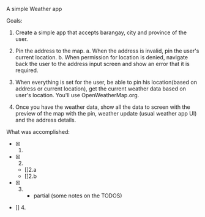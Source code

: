 A simple Weather app

Goals:

1. Create a simple app that accepts barangay, city and province of the user. 
2. Pin the address to the map. 
    a. When the address is invalid, pin the user's current location. 
    b. When permission for location is denied, navigate back the user to the address input screen and show an error that it is required.
3. When everything is set for the user, be able to pin his location(based on address or current location), get the current weather data based on user's location. You'll use OpenWeatherMap.org.
    
4. Once you have the weather data, show all the data to screen with the preview of the map with the pin, weather update (usual weather app UI) and the address details.

What was accomplished:

- [x] 1.
- [x] 2.
    - []2.a
    - []2.b
- [x] 3. * partial (some notes on the TODOS)
- []  4.
